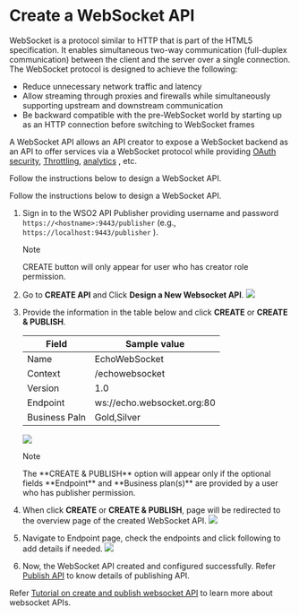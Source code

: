 # Create a WebSocket API

WebSocket is a protocol similar to HTTP that is part of the HTML5 specification. It enables simultaneous two-way communication (full-duplex communication) between the client and the server over a single connection. The WebSocket protocol is designed to achieve the following:

-   Reduce unnecessary network traffic and latency
-   Allow streaming through proxies and firewalls while simultaneously supporting upstream and downstream communication
-   Be backward compatible with the pre-WebSocket world by starting up as an HTTP connection before switching to WebSocket frames

A WebSocket API allows an API creator to expose a WebSocket backend as an API to offer services via a WebSocket protocol while providing 
[OAuth security](../../../../Learn/APISecurity/Authentication/securing-apis-using-oauth2-access-tokens/), [Throttling](../../../../Learn/RateLimiting/introducing-throttling-use-cases/), [analytics](../../../../Learn/Analytics/overview-of-api-analytics/) , etc.

Follow the instructions below to design a WebSocket API.

Follow the instructions below to design a WebSocket API.

1. Sign in to the WSO2 API Publisher providing username and password `https://<hostname>:9443/publisher` (e.g., `https://localhost:9443/publisher` ).
    <html><div class="admonition note">
      <p class="admonition-title">Note</p>
      <p>CREATE button will only appear for user who has creator role permission.</p>
      </div>
    </html>

2.  Go to **CREATE API** and Click **Design a New Websocket API**.
    ![](../../../../assets/img/Learn/create-websocket-api.jpg)

3.  Provide the information in the table below and click **CREATE** or **CREATE & PUBLISH**.

    | Field   | Sample value   |
    |---------|----------------|
    | Name    | EchoWebSocket  |
    | Context | /echowebsocket |
    | Version | 1.0            |
    | Endpoint| ws://echo.websocket.org:80|
    | Business Paln | Gold,Silver|
    
    ![](../../../../assets/img/Learn/create-web-socket-api.jpg)

    <html>
     <div class="admonition note">
     <p class="admonition-title">Note</p>
     <p>The **CREATE & PUBLISH** option will appear only if the optional fields **Endpoint** and **Business plan(s)** are provided by a user who has publisher permission.</p>
     </div>
     </html>

5.  When click **CREATE** or **CREATE & PUBLISH**, page will be redirected to the overview page of the created WebSocket API.
    ![](../../../../assets/img/Learn/overview-websocket-api.jpg)

6.  Navigate to Endpoint page, check the endpoints and click following to add details if needed.
    ![](../../../../assets/img/Learn/endpoint-view-of-websocket-api.jpg)

7. Now, the WebSocket API created and configured successfully. Refer [Publish API](../../../../Learn/DesignAPI/PublishAPI/publish-an-api/) 
to know details of publishing API.

Refer [Tutorial on create and publish websocket API](../../../../Learn/Tutorials/create-a-websocket-api/) to learn more about websocket APIs.

